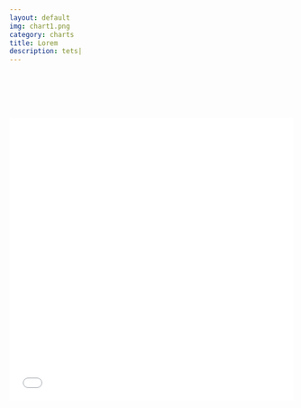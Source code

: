 ```yaml
---
layout: default
img: chart1.png
category: charts
title: Lorem 
description: tets| 
--- 
```

<br /> <br /> <br /> <br /> 
<iframe class="highcharts-iframe" src="//cloud.highcharts.com/embed/eqejez" style="border: 0; width: 100%; height: 500px"></iframe>

